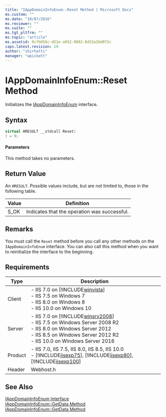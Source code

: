 ```yaml
---
title: "IAppDomainInfoEnum::Reset Method | Microsoft Docs"
ms.custom: ""
ms.date: "10/07/2016"
ms.reviewer: ""
ms.suite: ""
ms.tgt_pltfrm: ""
ms.topic: "article"
ms.assetid: 9cfb056c-d51e-a932-9892-8d32a26d072c
caps.latest.revision: 19
author: "shirhatti"
manager: "wpickett"
---
```

# IAppDomainInfoEnum::Reset Method
Initializes the [IAppDomainInfoEnum](../../web-development-reference\webdev-native-api-reference/iappdomaininfoenum-interface.md) interface.  
  
## Syntax  
  
```cpp  
virtual HRESULT __stdcall Reset(  
) = 0;  
```  
  
#### Parameters  
 This method takes no parameters.  
  
## Return Value  
 An `HRESULT`. Possible values include, but are not limited to, those in the following table.  
  
|Value|Definition|  
|-----------|----------------|  
|S_OK|Indicates that the operation was successful.|  
  
## Remarks  
 You must call the `Reset` method before you call any other methods on the `IAppDomainInfoEnum` interface. You can also call this method when you want to reinitialize the interface to the beginning.  
  
## Requirements  
  
|Type|Description|  
|----------|-----------------|  
|Client|-   IIS 7.0 on [!INCLUDE[winvista](../../wmi-provider/includes/winvista-md.md)]<br />-   IIS 7.5 on Windows 7<br />-   IIS 8.0 on Windows 8<br />-   IIS 10.0 on Windows 10|  
|Server|-   IIS 7.0 on [!INCLUDE[winsrv2008](../../wmi-provider/includes/winsrv2008-md.md)]<br />-   IIS 7.5 on Windows Server 2008 R2<br />-   IIS 8.0 on Windows Server 2012<br />-   IIS 8.5 on Windows Server 2012 R2<br />-   IIS 10.0 on Windows Server 2016|  
|Product|-   IIS 7.0, IIS 7.5, IIS 8.0, IIS 8.5, IIS 10.0<br />-   [!INCLUDE[iisexp75](../../web-development-reference/native-code-api-reference/includes/iisexp75-md.md)], [!INCLUDE[iisexp80](../../web-development-reference/native-code-api-reference/includes/iisexp80-md.md)], [!INCLUDE[iisexp100](../../web-development-reference/native-code-api-reference/includes/iisexp100-md.md)]|  
|Header|Webhost.h|  
  
## See Also  
 [IAppDomainInfoEnum Interface](../../web-development-reference\webdev-native-api-reference/iappdomaininfoenum-interface.md)   
 [IAppDomainInfoEnum::GetData Method](../../web-development-reference\webdev-native-api-reference/iappdomaininfoenum-getdata-method.md)   
 [IAppDomainInfoEnum::GetData Method](../../web-development-reference\webdev-native-api-reference/iappdomaininfoenum-getdata-method.md)